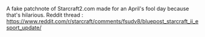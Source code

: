 A fake patchnote of Starcraft2.com made for an April's fool day because that's hilarious.
Reddit thread : https://www.reddit.com/r/starcraft/comments/fsudv8/bluepost_starcraft_ii_esport_update/
